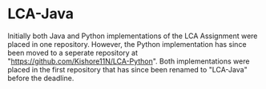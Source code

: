 # LCA-Java
Initially both Java and Python implementations of the LCA Assignment were placed in one repository.
However, the Python implementation has since been moved to a seperate repository at "https://github.com/Kishore11N/LCA-Python".
Both implementations were placed in the first repository that has since been renamed to "LCA-Java" before the deadline.

